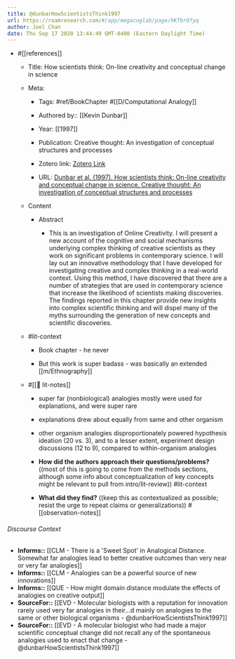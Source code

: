 ```yaml
---
title: @dunbarHowScientistsThink1997
url: https://roamresearch.com/#/app/megacoglab/page/hKfbrOfyq
author: Joel Chan
date: Thu Sep 17 2020 13:44:49 GMT-0400 (Eastern Daylight Time)
---
```


- #[[references]]

    - Title: How scientists think: On-line creativity and conceptual change in science

    - Meta:

        - Tags: #ref/BookChapter #[[D/Computational Analogy]]

        - Authored by:: [[Kevin Dunbar]]

        - Year: [[1997]]

        - Publication: Creative thought: An investigation of conceptual structures and processes

        - Zotero link: [Zotero Link](zotero://select/items/7_KDTELABU)

        - URL: [Dunbar et al. (1997). How scientists think: On-line creativity and conceptual change in science. Creative thought: An investigation of conceptual structures and processes](undefined)

    - Content

        - Abstract

            - This is an investigation of Online Creativity. I will present a new account of the cognitive and social mechanisms underlying complex thinking of creative scientists as they work on significant problems in contemporary science. I will lay out an innovative methodology that I have developed for investigating creative and complex thinking in a real-world context. Using this method, I have discovered that there are a number of strategies that are used in contemporary science that increase the likelihood of scientists making discoveries. The findings reported in this chapter provide new insights into complex scientific thinking and will dispel many of the myths surrounding the generation of new concepts and scientific discoveries.

    - #lit-context

        - Book chapter - he never

        - But this work is super badass - was basically an extended [[m/Ethnography]]

    - #[[📝 lit-notes]]

        - super far (nonbiological) analogies mostly were used for explanations, and were super rare

        - explanations drew about equally from same and other organism

        - other organism analogies disproportionately powered hypothesis ideation (20 vs. 3), and to a lesser extent, experiment design discussions (12 to 9), compared to within-organism analogies

        - **How did the authors approach their questions/problems?** ((most of this is going to come from the methods sections, although some info about conceptualization of key concepts might be relevant to pull from intro/lit-review)) #lit-context

        - **What did they find?** ((keep this as contextualized as possible; resist the urge to repeat claims or generalizations)) #[[observation-notes]]

###### Discourse Context

- **Informs::** [[CLM - There is a 'Sweet Spot' in Analogical Distance. Somewhat far analogies lead to better creative outcomes than very near or very far analogies]]
- **Informs::** [[CLM - Analogies can be a powerful source of new innovations]]
- **Informs::** [[QUE - How might domain distance modulate the effects of analogies on creative output]]
- **SourceFor::** [[EVD - Molecular biologists with a reputation for innovation rarely used very far analogies in their...d mainly on analogies to the same or other biological organisms - @dunbarHowScientistsThink1997]]
- **SourceFor::** [[EVD - A molecular biologist who had made a major scientific conceptual change did not recall any of the spontaneous analogies used to enact that change - @dunbarHowScientistsThink1997]]

